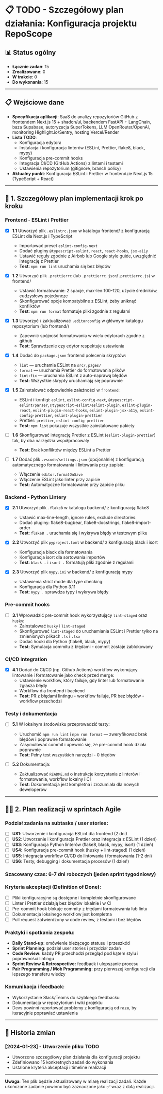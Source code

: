 # 📋 TODO - Szczegółowy plan działania: Konfiguracja projektu RepoScope

## 📊 Status ogólny

- **Łącznie zadań**: 15
- **Zrealizowane**: 0
- **W trakcie**: 0
- **Do wykonania**: 15

---

## 📋 Wejściowe dane

- **Specyfikacja aplikacji**: SaaS do analizy repozytoriów GitHub z frontendem Next.js 15 + shadcn/ui, backendem FastAPI + LangChain, baza Supabase, autoryzacja SuperTokens, LLM OpenRouter/OpenAI, monitoring Highlight.io/Sentry, hosting Vercel/Render
- **Lista TODO**:
  - Konfiguracja edytora
  - Instalacja i konfiguracja linterów (ESLint, Prettier, flake8, black, mypy)
  - Konfiguracja pre-commit hooks
  - Integracja CI/CD (GitHub Actions) z lintami i testami
  - Ustawienia repozytorium (gitignore, branch policy)
- **Aktualny punkt**: Konfiguracja ESLint i Prettier w frontendzie Next.js 15 (TypeScript + React)

---

## 🎯 1. Szczegółowy plan implementacji krok po kroku

### Frontend - ESLint i Prettier

- [x] **1.1** Utworzyć plik `.eslintrc.json` w katalogu frontend/ z konfiguracją ESLint dla Next.js i TypeScript

  - Importować preset `eslint-config-next`
  - Dodać pluginy `@typescript-eslint`, `react`, `react-hooks`, `jsx-a11y`
  - Ustawić reguły zgodnie z Airbnb lub Google style guide, uwzględnić integrację z Prettier
  - **Test**: `npm run lint` uruchamia się bez błędów

- [x] **1.2** Utworzyć plik `.prettierrc` (lub `.prettierrc.json`/`.prettierrc.js`) w frontend/

  - Ustawić formatowanie: 2 spacje, max-len 100-120, użycie średników, cudzysłowy pojedyncze
  - Skonfigurować opcje kompatybilne z ESLint, żeby uniknąć konfliktów
  - **Test**: `npm run format` formatuje pliki zgodnie z regułami

- [x] **1.3** Utworzyć / zaktualizować `.editorconfig` w głównym katalogu repozytorium (lub frontend/)

  - Zapewnić spójność formatowania w wielu edytorach zgodne z github
  - **Test**: Sprawdzenie czy edytor respektuje ustawienia

- [x] **1.4** Dodać do `package.json` frontend polecenia skryptów:

  - `lint` — uruchamia ESLint na `src/`, `pages/`
  - `format` — uruchamia Prettier do formatowania plików
  - `lint:fix` — uruchamia ESLint z auto-naprawą błędów
  - **Test**: Wszystkie skrypty uruchamiają się poprawnie

- [x] **1.5** Zainstalować odpowiednie zależności w `frontend`:

  - ESLint i konfigi: `eslint`, `eslint-config-next`, `@typescript-eslint/parser`, `@typescript-eslint/eslint-plugin`, `eslint-plugin-react`, `eslint-plugin-react-hooks`, `eslint-plugin-jsx-a11y`, `eslint-config-prettier`, `eslint-plugin-prettier`
  - Prettier: `prettier`, `eslint-config-prettier`
  - **Test**: `npm list` pokazuje wszystkie zainstalowane pakiety

- [ ] **1.6** Skonfigurować integrację Prettier z ESLint (`eslint-plugin-prettier`) tak, by oba narzędzia współpracowały

  - **Test**: Brak konfliktów między ESLint a Prettier

- [ ] **1.7** Dodać plik `.vscode/settings.json` (opcjonalnie) z konfiguracją automatycznego formatowania i lintowania przy zapisie:
  - Włączenie `editor.formatOnSave`
  - Włączenie ESLint jako linter przy zapisie
  - **Test**: Automatyczne formatowanie przy zapisie pliku

### Backend - Python Lintery

- [x] **2.1** Utworzyć plik `.flake8` w katalogu backend/ z konfiguracją flake8

  - Ustawić max-line-length, ignore rules, exclude directories
  - Dodać pluginy: flake8-bugbear, flake8-docstrings, flake8-import-order
  - **Test**: `flake8 .` uruchamia się i wykrywa błędy w testowym pliku

- [x] **2.2** Utworzyć plik `pyproject.toml` w backend/ z konfiguracją black i isort

  - Konfiguracja black dla formatowania
  - Konfiguracja isort dla sortowania importów
  - **Test**: `black .` i `isort .` formatują pliki zgodnie z regułami

- [x] **2.3** Utworzyć plik `mypy.ini` w backend/ z konfiguracją mypy
  - Ustawienia strict mode dla type checking
  - Konfiguracja dla Python 3.11
  - **Test**: `mypy .` sprawdza typy i wykrywa błędy

### Pre-commit hooks

- [ ] **3.1** Wprowadzić pre-commit hook wykorzystujący `lint-staged` oraz `husky`:
  - Zainstalować `husky` i `lint-staged`
  - Skonfigurować `lint-staged` do uruchamiania ESLint i Prettier tylko na zmienionych plikach `.ts` i `.tsx`
  - Dodać hooki dla Python (flake8, black, mypy)
  - **Test**: Symulacja commitu z błędami - commit zostaje zablokowany

### CI/CD Integration

- [x] **4.1** Dodać do CI/CD (np. Github Actions) workflow wykonujący lintowanie i formatowanie jako check przed merge:
  - Ustawienie workflow, który failuje, gdy linter lub formatowanie zgłasza błędy
  - Workflow dla frontend i backend
  - **Test**: PR z błędami lintingu - workflow failuje, PR bez błędów - workflow przechodzi

### Testy i dokumentacja

- [ ] **5.1** W lokalnym środowisku przeprowadzić testy:

  - Uruchomić `npm run lint` i `npm run format` — zweryfikować brak błędów i poprawne formatowanie
  - Zasymulować commit i upewnić się, że pre-commit hook działa poprawnie
  - **Test**: Pełny test wszystkich narzędzi - 0 błędów

- [ ] **5.2** Dokumentacja:
  - Zaktualizować `README.md` o instrukcje korzystania z linterów i formatowania, workflow lokalny i CI
  - **Test**: Dokumentacja jest kompletna i zrozumiała dla nowych deweloperów

---

## 🏃‍♂️ 2. Plan realizacji w sprintach Agile

### Podział zadania na subtasks / user stories:

- [ ] **US1**: Utworzenie i konfiguracja ESLint dla frontend (2 dni)
- [ ] **US2**: Utworzenie i konfiguracja Prettier oraz integracja z ESLint (1 dzień)
- [ ] **US3**: Konfiguracja Python linterów (flake8, black, mypy, isort) (1 dzień)
- [ ] **US4**: Konfiguracja pre-commit hook (husky + lint-staged) (1 dzień)
- [ ] **US5**: Integracja workflow CI/CD do lintowania i formatowania (1-2 dni)
- [ ] **US6**: Testy, debugging i dokumentacja procesów (1 dzień)

### Szacowany czas: 6-7 dni roboczych (jeden sprint tygodniowy)

### Kryteria akceptacji (Definition of Done):

- [ ] Pliki konfiguracyjne są dostępne i kompletnie skonfigurowane
- [ ] Linter i Prettier działają bez błędów lokalnie i w CI
- [ ] Pre-commit hook blokuje commity z błędami formatowania lub lintu
- [ ] Dokumentacja lokalnego workflow jest kompletna
- [ ] Pull request zatwierdzony w code review, z testami i bez błędów

### Praktyki i spotkania zespołu:

- **Daily Stand-up:** omówienie bieżącego statusu i przeszkód
- **Sprint Planning:** podział user stories i przydział zadań
- **Code Review:** każdy PR przechodzi przegląd pod kątem stylu i poprawności lintingu
- **Sprint Review & Retrospective:** feedback i ulepszanie procesu
- **Pair Programming / Mob Programming:** przy pierwszej konfiguracji dla lepszego transferu wiedzy

### Komunikacja i feedback:

- Wykorzystanie Slack/Teams do szybkiego feedbacku
- Dokumentacja w repozytorium i wiki projektu
- Devs powinni raportować problemy z konfiguracją od razu, by iteracyjnie poprawiać ustawienia

---

## 📝 Historia zmian

### [2024-01-23] - Utworzenie pliku TODO

- Utworzono szczegółowy plan działania dla konfiguracji projektu
- Zdefiniowano 15 konkretnych zadań do wykonania
- Ustalone kryteria akceptacji i timeline realizacji

---

**Uwaga**: Ten plik będzie aktualizowany w miarę realizacji zadań. Każde ukończone zadanie powinno być zaznaczone jako ✅ wraz z datą realizacji.
